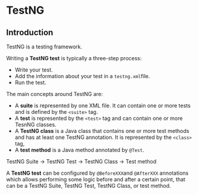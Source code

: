 # TestNG
## Introduction

TestNG is a testing framework.

Writing a **TestNG test** is typically a three-step process:
- Write your test.
- Add the information about your test in a `testng.xml`file.
- Run the test.

The main concepts around TestNG are:
- A **suite** is represented by one XML file. It can contain one or more tests and is defined by the `<suite>` tag.
- A **test** is represented by the `<test>` tag and can contain one or more TesnNG classes.
- A **TestNG class** is a Java class that contains one or more test methods and has at least one TestNG annotation. It is represented by the `<class>` tag,
- A **test method** is a Java method annotated by `@Test`.


TestNG Suite -> TestNG Test -> TestNG Class -> Test method

A **TestNG test** can be configured by `@BeforeXXX`and `@AfterXXX` annotations which allows performing some logic before and after a certain point, that can be a TestNG Suite, TestNG Test, TestNG Class, or test method.
